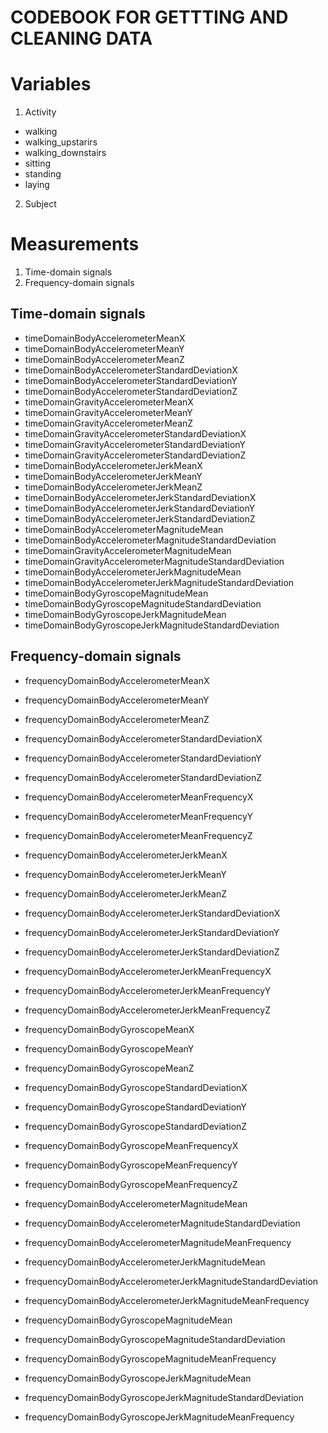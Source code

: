 # CODEBOOK FOR GETTTING AND CLEANING DATA

# Variables #
 1. Activity
   * walking
   * walking_upstarirs
   * walking_downstairs
   * sitting
   * standing
   * laying
   
 2. Subject

# Measurements #
 1. Time-domain signals 
 2. Frequency-domain signals

## Time-domain signals ##
 * timeDomainBodyAccelerometerMeanX
 * timeDomainBodyAccelerometerMeanY
 * timeDomainBodyAccelerometerMeanZ
 * timeDomainBodyAccelerometerStandardDeviationX
 * timeDomainBodyAccelerometerStandardDeviationY
 * timeDomainBodyAccelerometerStandardDeviationZ
 * timeDomainGravityAccelerometerMeanX
 * timeDomainGravityAccelerometerMeanY
 * timeDomainGravityAccelerometerMeanZ
 * timeDomainGravityAccelerometerStandardDeviationX
 * timeDomainGravityAccelerometerStandardDeviationY
 * timeDomainGravityAccelerometerStandardDeviationZ
 * timeDomainBodyAccelerometerJerkMeanX
 * timeDomainBodyAccelerometerJerkMeanY
 * timeDomainBodyAccelerometerJerkMeanZ
 * timeDomainBodyAccelerometerJerkStandardDeviationX
 * timeDomainBodyAccelerometerJerkStandardDeviationY
 * timeDomainBodyAccelerometerJerkStandardDeviationZ
 * timeDomainBodyAccelerometerMagnitudeMean
 * timeDomainBodyAccelerometerMagnitudeStandardDeviation
 * timeDomainGravityAccelerometerMagnitudeMean
 * timeDomainGravityAccelerometerMagnitudeStandardDeviation
 * timeDomainBodyAccelerometerJerkMagnitudeMean
 * timeDomainBodyAccelerometerJerkMagnitudeStandardDeviation
 * timeDomainBodyGyroscopeMagnitudeMean
 * timeDomainBodyGyroscopeMagnitudeStandardDeviation
 * timeDomainBodyGyroscopeJerkMagnitudeMean
 * timeDomainBodyGyroscopeJerkMagnitudeStandardDeviation

## Frequency-domain signals ##

 * frequencyDomainBodyAccelerometerMeanX
 * frequencyDomainBodyAccelerometerMeanY
 * frequencyDomainBodyAccelerometerMeanZ
 * frequencyDomainBodyAccelerometerStandardDeviationX
 * frequencyDomainBodyAccelerometerStandardDeviationY
 * frequencyDomainBodyAccelerometerStandardDeviationZ
 * frequencyDomainBodyAccelerometerMeanFrequencyX
 * frequencyDomainBodyAccelerometerMeanFrequencyY
 * frequencyDomainBodyAccelerometerMeanFrequencyZ
 * frequencyDomainBodyAccelerometerJerkMeanX
 * frequencyDomainBodyAccelerometerJerkMeanY
 * frequencyDomainBodyAccelerometerJerkMeanZ
 * frequencyDomainBodyAccelerometerJerkStandardDeviationX
 * frequencyDomainBodyAccelerometerJerkStandardDeviationY
 * frequencyDomainBodyAccelerometerJerkStandardDeviationZ
 * frequencyDomainBodyAccelerometerJerkMeanFrequencyX
 * frequencyDomainBodyAccelerometerJerkMeanFrequencyY
 * frequencyDomainBodyAccelerometerJerkMeanFrequencyZ
 * frequencyDomainBodyGyroscopeMeanX
 * frequencyDomainBodyGyroscopeMeanY
 * frequencyDomainBodyGyroscopeMeanZ
 * frequencyDomainBodyGyroscopeStandardDeviationX
 * frequencyDomainBodyGyroscopeStandardDeviationY
 * frequencyDomainBodyGyroscopeStandardDeviationZ
 * frequencyDomainBodyGyroscopeMeanFrequencyX
 * frequencyDomainBodyGyroscopeMeanFrequencyY
 * frequencyDomainBodyGyroscopeMeanFrequencyZ
 * frequencyDomainBodyAccelerometerMagnitudeMean
 * frequencyDomainBodyAccelerometerMagnitudeStandardDeviation
 * frequencyDomainBodyAccelerometerMagnitudeMeanFrequency
 
 * frequencyDomainBodyAccelerometerJerkMagnitudeMean
 * frequencyDomainBodyAccelerometerJerkMagnitudeStandardDeviation
 * frequencyDomainBodyAccelerometerJerkMagnitudeMeanFrequency
 * frequencyDomainBodyGyroscopeMagnitudeMean
 * frequencyDomainBodyGyroscopeMagnitudeStandardDeviation
 * frequencyDomainBodyGyroscopeMagnitudeMeanFrequency
 * frequencyDomainBodyGyroscopeJerkMagnitudeMean
 * frequencyDomainBodyGyroscopeJerkMagnitudeStandardDeviation
 * frequencyDomainBodyGyroscopeJerkMagnitudeMeanFrequency
